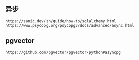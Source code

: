 ## 异步

```
https://sanic.dev/zh/guide/how-to/sqlalchemy.html
https://www.psycopg.org/psycopg3/docs/advanced/async.html
```

## pgvector

```
https://github.com/pgvector/pgvector-python#asyncpg
```